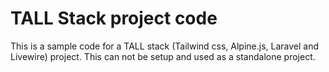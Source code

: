 # TALL Stack project code

This is a sample code for a TALL stack (Tailwind css, Alpine.js, Laravel and Livewire) project. This can not be setup
and used as a standalone project. 
